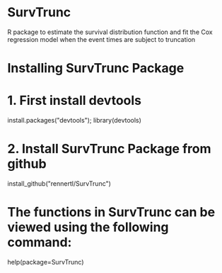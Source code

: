 # SurvTrunc
R package to estimate the survival distribution function and fit the Cox regression model when the event times are subject to truncation

# Installing SurvTrunc Package

# 1. First install devtools 
install.packages("devtools"); library(devtools)

# 2. Install SurvTrunc Package from github
install_github("rennertl/SurvTrunc")

# The functions in SurvTrunc can be viewed using the following command:
help(package=SurvTrunc)
